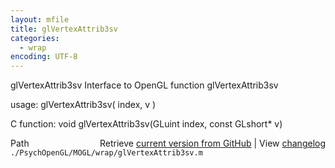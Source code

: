 ```yaml
---
layout: mfile
title: glVertexAttrib3sv
categories:
  - wrap
encoding: UTF-8
---
```


glVertexAttrib3sv  Interface to OpenGL function glVertexAttrib3sv

usage:  glVertexAttrib3sv\( index, v \)

C function:  void glVertexAttrib3sv\(GLuint index, const GLshort\* v\)


<div class="code_header" style="text-align:right;">
  <span style="float:left;">Path&nbsp;&nbsp;</span> <span class="counter">Retrieve <a href=
  "https://raw.github.com/Psychtoolbox-3/Psychtoolbox-3/beta/./PsychOpenGL/MOGL/wrap/glVertexAttrib3sv.m">current version from GitHub</a> | View <a href=
  "https://github.com/Psychtoolbox-3/Psychtoolbox-3/commits/beta/./PsychOpenGL/MOGL/wrap/glVertexAttrib3sv.m">changelog</a></span>
</div>
<div class="code">
  <code>./PsychOpenGL/MOGL/wrap/glVertexAttrib3sv.m</code>
</div>

